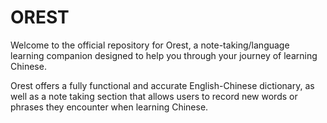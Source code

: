 # OREST

Welcome to the official repository for Orest, a note-taking/language learning companion designed to help you through your journey of learning Chinese.

Orest offers a fully functional and accurate English-Chinese dictionary, as well as a note taking section that allows users to record new words or
phrases they encounter when learning Chinese.

